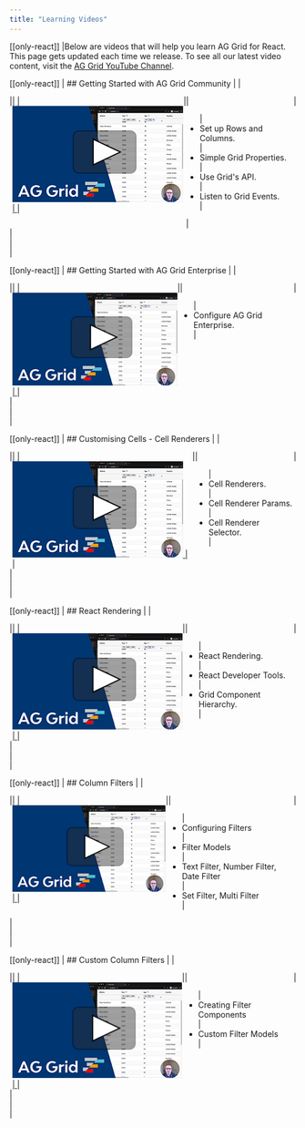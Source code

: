 ```yaml
---
title: "Learning Videos"
---
```


[[only-react]]
|Below are videos that will help you learn AG Grid for React. This page gets updated each time we release. To see all our latest video content, visit the [AG Grid YouTube Channel](https://www.youtube.com/channel/UCerp9sZdHwofLTW8zG6Sxtw).

[[only-react]]
| ## Getting Started with AG Grid Community
|
| <div style="display: flex;">
| <div style="width: 320px">
| <a href="https://www.youtube.com/watch?v=Pr__B6HM_s4&list=PLsZlhayVgqNwHNHeqpCkSgdRV08xrKtzW" target="_blank" >
|   <img src="resources/AgGridVideo.png" alt="Getting Started with AG Grid Community"/>
| </a>
| </div>
| <div>
| <ul>
|   <li>Set up Rows and Columns.</li>
|   <li>Simple Grid Properties.</li>
|   <li>Use Grid's API.</li>
|   <li>Listen to Grid Events.</li>
| </ul>
| </div>
| </div>
| <br/>
| <br/>
| <br/>


[[only-react]]
| ## Getting Started with AG Grid Enterprise
|
| <div style="display: flex;">
| <div style="width: 320px">
| <a href="https://www.youtube.com/watch?v=pKUhYE1VTP4&list=PLsZlhayVgqNwHNHeqpCkSgdRV08xrKtzW" target="_blank" >
|   <img src="resources/AgGridVideo.png" alt="Getting Started with AG Grid Enterprise"/>
| </a>
| </div>
| <div>
| <ul>
|   <li>Configure AG Grid Enterprise.</li>
| </div>
| </div>
| <br/>
| <br/>
| <br/>



[[only-react]]
| ## Customising Cells - Cell Renderers
|
| <div style="display: flex;">
| <div style="width: 320px">
| <a href="https://www.youtube.com/watch?v=9IbhW4z--mg&list=PLsZlhayVgqNwHNHeqpCkSgdRV08xrKtzW" target="_blank" >
|   <img src="resources/AgGridVideo.png" alt="React Cell Renderers"/>
| </a>
| </div>
| <div>
| <ul>
|   <li>Cell Renderers.</li>
|   <li>Cell Renderer Params.</li>
|   <li>Cell Renderer Selector.</li>
| </div>
| </div>
| <br/>
| <br/>
| <br/>



[[only-react]]
| ## React Rendering
|
| <div style="display: flex;">
| <div style="width: 320px">
| <a href="https://www.youtube.com/watch?v=oAQ5vavDupU&list=PLsZlhayVgqNwHNHeqpCkSgdRV08xrKtzW" target="_blank" >
|   <img src="resources/AgGridVideo.png" alt="React Rendering"/>
| </a>
| </div>
| <div>
| <ul>
|   <li>React Rendering.</li>
|   <li>React Developer Tools.</li>
|   <li>Grid Component Hierarchy.</li>
| </div>
| </div>
| <br/>
| <br/>
| <br/>


[[only-react]]
| ## Column Filters
|
| <div style="display: flex;">
| <div style="width: 320px">
| <a href="https://www.youtube.com/watch?v=pebXUHUdlos&list=PLsZlhayVgqNwHNHeqpCkSgdRV08xrKtzW" target="_blank" >
|   <img src="resources/AgGridVideo.png" alt="Column Filters"/>
| </a>
| </div>
| <div>
| <ul>
|   <li>Configuring Filters</li>
|   <li>Filter Models</li>
|   <li>Text Filter, Number Filter, Date Filter</li>
|   <li>Set Filter, Multi Filter</li>
| </div>
| </div>
| <br/>
| <br/>
| <br/>



[[only-react]]
| ## Custom Column Filters
|
| <div style="display: flex;">
| <div style="width: 320px">
| <a href="https://www.youtube.com/watch?v=yO3_nTyDv6o&list=PLsZlhayVgqNwHNHeqpCkSgdRV08xrKtzW" target="_blank" >
|   <img src="resources/AgGridVideo.png" alt="Custom Column Filters"/>
| </a>
| </div>
| <div>
| <ul>
|   <li>Creating Filter Components</li>
|   <li>Custom Filter Models</li>
| </div>
| </div>
| <br/>
| <br/>
| <br/>
